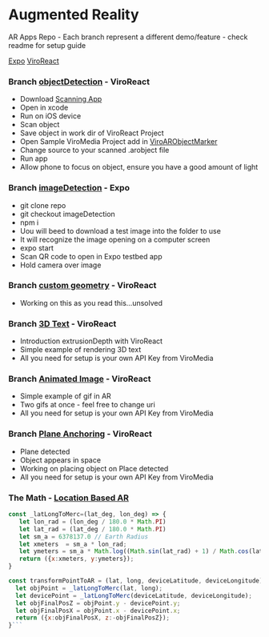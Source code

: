 # Augmented Reality
AR Apps Repo - Each branch represent a different demo/feature - check readme for setup guide

[Expo](https://docs.expo.io/versions/v28.0.0/sdk/AR)
[ViroReact](https://docs.viromedia.com/)

### Branch [objectDetection](https://docs.viromedia.com/docs/viroimage) - ViroReact
 - Download [Scanning App](https://developer.apple.com/documentation/arkit/scanning_and_detecting_3d_objects)
 - Open in xcode
 - Run on iOS device
 - Scan object
 - Save object in work dir of ViroReact Project
 - Open Sample ViroMedia Project add in [ViroARObjectMarker](https://docs.viromedia.com/v2.11.0/docs/viroarobjectmarker)
 - Change source to your scanned .arobject file
 - Run app
 - Allow phone to focus on object, ensure you have a good amount of light

### Branch [imageDetection](https://docs.expo.io/versions/v28.0.0/sdk/AR#detection-images) - Expo
 - git clone repo
 - git checkout imageDetection
 - npm i
 - Uou will beed to download a test image into the folder to use
 - It will recognize the image opening on a computer screen
 - expo start
 - Scan QR code to open in Expo testbed app
 - Hold camera over image

### Branch [custom geometry](https://docs.viromedia.com/v2.11.0/docs/virogeometry) - ViroReact
 - Working on this as you read this...unsolved

### Branch [3D Text](https://docs.viromedia.com/v2.11.0/docs/virotext2#section-3d-text) - ViroReact
 - Introduction extrusionDepth with ViroReact
 - Simple example of rendering 3D text
 - All you need for setup is your own API Key from ViroMedia

### Branch [Animated Image](https://docs.viromedia.com/docs/viroanimatedimage) - ViroReact
 - Simple example of gif in AR
 - Two gifs at once - feel free to change uri
 - All you need for setup is your own API Key from ViroMedia

### Branch [Plane Anchoring](https://docs.viromedia.com/docs/viroarplaneselector) - ViroReact
 - Plane detected
 - Object appears in space
 - Working on placing object on Place detected
 - All you need for setup is your own API Key from ViroMedia

### The Math - [Location Based AR](https://github.com/viromedia/viro/issues/131)

```js
const _latLongToMerc=(lat_deg, lon_deg) => {
   let lon_rad = (lon_deg / 180.0 * Math.PI)
   let lat_rad = (lat_deg / 180.0 * Math.PI)
   let sm_a = 6378137.0 // Earth Radius
   let xmeters  = sm_a * lon_rad;
   let ymeters = sm_a * Math.log((Math.sin(lat_rad) + 1) / Math.cos(lat_rad))
   return ({x:xmeters, y:ymeters});
}

const transformPointToAR = (lat, long, deviceLatitude, deviceLongitude) => {
  let objPoint = _latLongToMerc(lat, long);
  let devicePoint = _latLongToMerc(deviceLatitude, deviceLongitude);
  let objFinalPosZ = objPoint.y - devicePoint.y;
  let objFinalPosX = objPoint.x - devicePoint.x;
  return ({x:objFinalPosX, z:-objFinalPosZ});
}```
